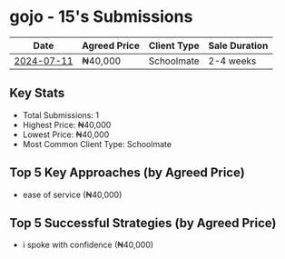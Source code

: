 # gojo - 15's Submissions

| Date | Agreed Price | Client Type | Sale Duration |
|------|--------------|-------------|----------------|
| [2024-07-11](2024-07-11_sale_submission.md) | ₦40,000 | Schoolmate | 2-4 weeks |

## Key Stats
- Total Submissions: 1
- Highest Price: ₦40,000
- Lowest Price: ₦40,000
- Most Common Client Type: Schoolmate

## Top 5 Key Approaches (by Agreed Price)
- ease of service (₦40,000)

## Top 5 Successful Strategies (by Agreed Price)
- i spoke with confidence (₦40,000)